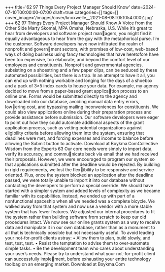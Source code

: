 +++
title='62 97 Things Every Project Manager Should Know'
date=2024-07-10T00:00:00-07:00
draft=true
categories=[]
tags=[]
cover_image='/images/cover/knoxwelle__2021-08-08T051054.000Z.jpg'
+++
62 97 Things Every Project Manager Should Know
A Voice from 
the Other Side
Marty Skomal, MPA
Omaha, Nebraska, U.S.
While it’s great to hear from developers and software project managers, you might find it equally advantageous to hear from the guy with the 
metaphorical purse. I’m the customer.
Software developers have now infiltrated the realm of nonprofit and government sectors, with promises of low-cost, web-based ways of doing business 
using fancy technologies that have heretofore have been too expensive, too 
elaborate, and beyond the comfort level of our employees and constituents.
Nonprofit and governmental agencies, subsisting on a shoestring and a few 
paper clips, can be seduced by these automated possibilities, but there is a 
trap. In an attempt to have it all, you can end up with nothing workable and 
longing for the days of a shoebox and a pack of 3×5 index cards to house 
your data.
For example, my agency decided to move from a paper-based grant application process to an online one. Forms would be submitted directly to the agency 
and downloaded into our database, avoiding manual data entry errors, lowering cost, and bypassing mailing inconveniences for constituents. We could 
also view applications online during their preparation process and provide 
assistance before submission.
Our software developers were eager to point out how they could automate 
additional aspects of the grant application process, such as vetting potential 
organizations against eligibility criteria before allowing them into the system, 
ensuring that deadlines were met, and forcing expenses and income to balance 
before allowing the Submit button to activate.
Download at Boykma.ComCollective Wisdom from the Experts 63
Our core needs were simply to import data, verify its accuracy, and communicate back via email that we had received their proposals. However, we were 
encouraged to program our system so that applications submitted after the 
deadline would be rejected. By building in rigid requirements, we lost the flexibility to be responsive and service oriented. Plus, once the system blocked an 
application after the deadline passed, we were totally unable to import it into 
our database without contacting the developers to perform a special override.
We should have started with a simpler system and added levels of complexity 
as we became familiar with its capabilities. Instead, we ended up with part of a 
nonfunctional spaceship when all we needed was a complete bicycle.
We walked away from that system and now use a vendor with a more stable 
system that has fewer features. We adjusted our internal procedures to fit the 
system rather than building software from scratch to keep our old procedures 
intact. We now see our online grants system as a way to receive data and 
manipulate it in our own database, rather than as a monument to all that is 
technically possible but not necessarily useful.
To avoid leading your not-for-profit clients astray:
•	 Allow them to plan, build slowly, and test, test, test.
•	 Resist the temptation to advise them to over-automate simple tasks.
•	 Be the development team who cares about understanding your user’s needs.
Please try to understand what your not-for-profit client can successfully implement, before exhausting your entire technology toolbag on an emerging market.
Download at Boykma.Com